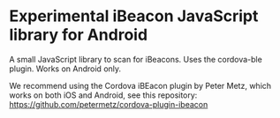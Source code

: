 # Experimental iBeacon JavaScript library for Android

A small JavaScript library to scan for iBeacons. Uses the cordova-ble plugin. Works on Android only.

We recommend using the Cordova iBEacon plugin by Peter Metz, which works on both iOS and Android, see this repository: https://github.com/petermetz/cordova-plugin-ibeacon
